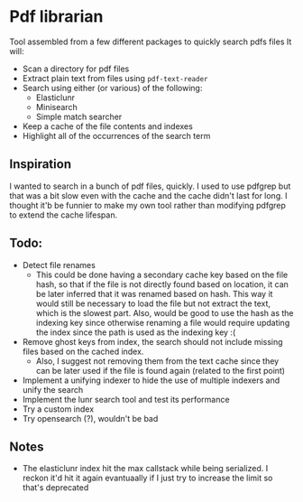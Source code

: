 # Pdf librarian
Tool assembled from a few different packages to quickly search pdfs files
It will:
- Scan a directory for pdf files
- Extract plain text from files using `pdf-text-reader`
- Search using either (or various) of the following:
  - Elasticlunr
  - Minisearch
  - Simple match searcher
- Keep a cache of the file contents and indexes
- Highlight all of the occurrences of the search term

## Inspiration
I wanted to search in a bunch of pdf files, quickly. I used to use pdfgrep but that was a bit slow even with the cache and the cache didn't last for long. I thought it'b be funnier to make my own tool rather than modifying pdfgrep to extend the cache lifespan.

## Todo:
- Detect file renames
  - This could be done having a secondary cache key based on the file hash, so that if the file is not directly found based on location, it can be later inferred that it was renamed based on hash. This way it would still be necessary to load the file but not extract the text, which is the slowest part. Also, would be good to use the hash as the indexing key since otherwise renaming a file would require updating the index since the path is used as the indexing key :(
- Remove ghost keys from index, the search should not include missing files based on the cached index.
  - Also, I suggest not removing them from the text cache since they can be later used if the file is found again (related to the first point)
- Implement a unifying indexer to hide the use of multiple indexers and unify the search
- Implement the lunr search tool and test its performance
- Try a custom index
- Try opensearch (?), wouldn't be bad

## Notes
 - The elasticlunr index hit the max callstack while being serialized. I reckon it'd hit it again evantuaally if I just try to increase the limit so that's deprecated
